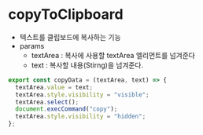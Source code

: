 # copyToClipboard
- 텍스트를 클립보드에 복사하는 기능
- params
  - textArea : 복사에 사용할 textArea 엘리먼트를 넘겨준다
  - text : 복사할 내용(Stirng)을 넘겨준다.
```js
export const copyData = (textArea, text) => {
  textArea.value = text;
  textArea.style.visibility = "visible";
  textArea.select();
  document.execCommand("copy");
  textArea.style.visibility = "hidden";
};
```
